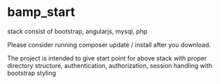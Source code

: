 bamp_start
==========

stack consist of bootstrap, angularjs, mysql, php

Please consider running composer update / install after you download.

The project is intended to give start point for above stack with proper directory structure, authentication, authorization, session handling with bootstrap styling

